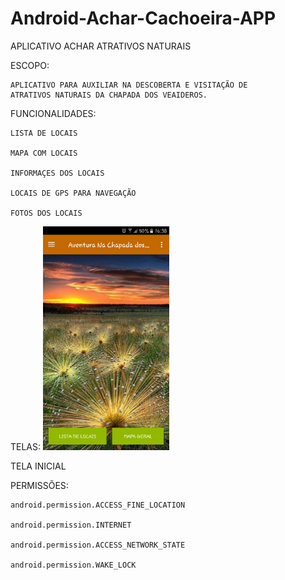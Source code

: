 # Android-Achar-Cachoeira-APP

APLICATIVO ACHAR ATRATIVOS NATURAIS

ESCOPO:

    APLICATIVO PARA AUXILIAR NA DESCOBERTA E VISITAÇÃO DE
    ATRATIVOS NATURAIS DA CHAPADA DOS VEAIDEROS.
  

FUNCIONALIDADES:

    LISTA DE LOCAIS
  
    MAPA COM LOCAIS
  
    INFORMAÇES DOS LOCAIS
  
    LOCAIS DE GPS PARA NAVEGAÇÃO
  
    FOTOS DOS LOCAIS
 
 TELAS:
 <img src="https://raw.githubusercontent.com/skatesham/Android-Achar-Cachoeira-APP/master/telas/tela%20inicial.png" width="40%" height="40%">
 
 TELA INICIAL
 
 
 
PERMISSÕES:

    android.permission.ACCESS_FINE_LOCATION
    
    android.permission.INTERNET
    
    android.permission.ACCESS_NETWORK_STATE
    
    android.permission.WAKE_LOCK
    
